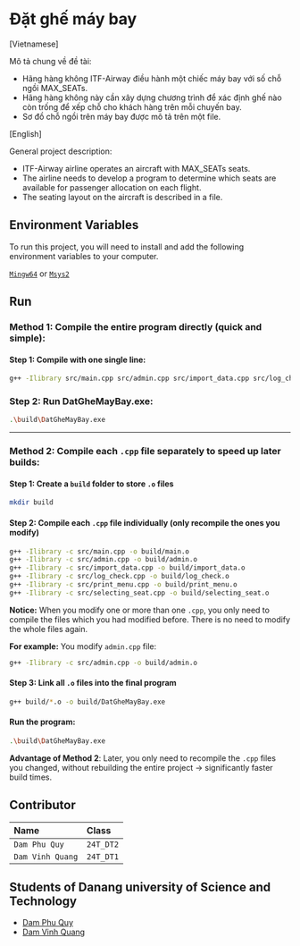 # Đặt ghế máy bay

[Vietnamese]

Mô tả chung về đề tài:

- Hãng hàng không ITF-Airway điều hành một chiếc máy bay với số chỗ ngồi MAX_SEATs.
- Hãng hàng không này cần xây dựng chương trình để xác định ghế nào còn trống để xếp chỗ cho khách hàng trên mỗi chuyến bay.
- Sơ đồ chỗ ngồi trên máy bay được mô tả trên một file.

[English]

General project description:

- ITF-Airway airline operates an aircraft with MAX_SEATs seats.
- The airline needs to develop a program to determine which seats are available for passenger allocation on each flight.
- The seating layout on the aircraft is described in a file.

## Environment Variables

To run this project, you will need to install and add the following environment variables to your computer.

[`Mingw64`](https://www.mingw-w64.org/) or [`Msys2`](https://www.msys2.org/)

## Run

### Method 1: Compile the entire program directly (quick and simple):

#### Step 1: Compile with one single line:

```bash
g++ -Ilibrary src/main.cpp src/admin.cpp src/import_data.cpp src/log_check.cpp src/print_menu.cpp src/selecting_seat.cpp -o build/DatGheMayBay
```

### Step 2: Run DatGheMayBay.exe:

```bash
.\build\DatGheMayBay.exe
```

---

### Method 2: Compile each `.cpp` file separately to speed up later builds:

#### Step 1: Create a `build` folder to store `.o` files

```bash
mkdir build
```

#### Step 2: Compile each `.cpp` file individually (only recompile the ones you modify)

```bash
g++ -Ilibrary -c src/main.cpp -o build/main.o
g++ -Ilibrary -c src/admin.cpp -o build/admin.o
g++ -Ilibrary -c src/import_data.cpp -o build/import_data.o
g++ -Ilibrary -c src/log_check.cpp -o build/log_check.o
g++ -Ilibrary -c src/print_menu.cpp -o build/print_menu.o
g++ -Ilibrary -c src/selecting_seat.cpp -o build/selecting_seat.o
```

**Notice:** When you modify one or more than one `.cpp`, you only need to compile the files which you had modified before. There is no need to modify the whole files again.

**For example:** You modify `admin.cpp` file:

```bash
g++ -Ilibrary -c src/admin.cpp -o build/admin.o
```

#### Step 3: Link all `.o` files into the final program

```bash
g++ build/*.o -o build/DatGheMayBay.exe
```

#### Run the program:

```bash
.\build\DatGheMayBay.exe
```

**Advantage of Method 2**: Later, you only need to recompile the `.cpp` files you changed, without rebuilding the entire project → significantly faster build times.

## Contributor

| Name             | Class     |
| :--------------- | :-------- |
| `Dam Phu Quy`    | `24T_DT2` |
| `Dam Vinh Quang` | `24T_DT1` |

## Students of Danang university of Science and Technology

- [Dam Phu Quy](https://www.facebook.com/damphuquy/)
- [Dam Vinh Quang](https://www.facebook.com/vinh.quang.am.2024)
